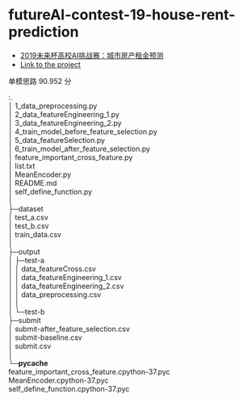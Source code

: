 # futureAI-contest-19-house-rent-prediction
- [2019未来杯高校AI挑战赛：城市房产租金预测](https://2019ai.futurelab.tv/contest_detail/3#contest_index)
- [Link to the project](https://huangqiancun.github.io/2019/06/09/ProjectExperience-futureAI-contest-19-house-rent-prediction/)


单模思路 
90.952 分

:.  
│  1_data_preprocessing.py  
│  2_data_featureEngineering_1.py  
│  3_data_featureEngineering_2.py  
│  4_train_model_before_feature_selection.py  
│  5_data_featureSelection.py  
│  6_train_model_after_feature_selection.py  
│  feature_important_cross_feature.py  
│  list.txt  
│  MeanEncoder.py  
│  README.md  
│  self_define_function.py  
│    
├─dataset  
│      test_a.csv  
│      test_b.csv  
│      train_data.csv  
│        
├─output  
│  ├─test-a  
│  │      data_featureCross.csv  
│  │      data_featureEngineering_1.csv  
│  │      data_featureEngineering_2.csv  
│  │      data_preprocessing.csv  
│  │        
│  └─test-b  
├─submit  
│      submit-after_feature_selection.csv  
│      submit-baseline.csv  
│      submit.csv  
│        
└─__pycache__  
        feature_important_cross_feature.cpython-37.pyc  
        MeanEncoder.cpython-37.pyc  
        self_define_function.cpython-37.pyc  
        
